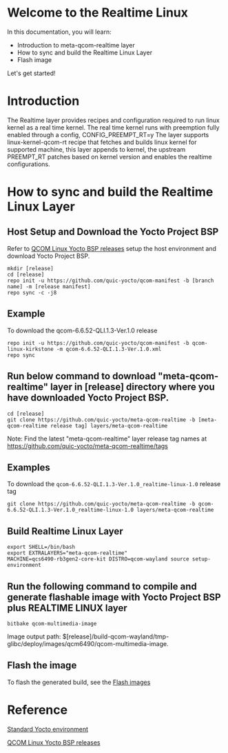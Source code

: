 # Welcome to the Realtime Linux

In this documentation, you will learn:
- Introduction to meta-qcom-realtime layer
- How to sync and build the Realtime Linux Layer
- Flash image

Let's get started!

# Introduction
The Realtime layer provides recipes and configuration required to run linux kernel as a real time kernel.
The real time kernel runs with preemption fully enabled through a config, CONFIG_PREEMPT_RT=y
The layer supports linux-kernel-qcom-rt recipe that fetches and builds linux kernel for supported machine,
this layer appends to kernel, the upstream PREEMPT_RT patches based on kernel version and enables the realtime
configurations.

# How to sync and build the Realtime Linux Layer

## Host Setup and Download the Yocto Project BSP

Refer to [QCOM Linux Yocto BSP releases](https://github.com/quic-yocto/qcom-manifest/blob/qcom-linux-kirkstone/README.md) setup the host environment and download Yocto Project BSP.

```shell
mkdir [release]
cd [release]
repo init -u https://github.com/quic-yocto/qcom-manifest -b [branch name] -m [release manifest]
repo sync -c -j8
```
## Example
To download the qcom-6.6.52-QLI.1.3-Ver.1.0 release

```shell
repo init -u https://github.com/quic-yocto/qcom-manifest -b qcom-linux-kirkstone -m qcom-6.6.52-QLI.1.3-Ver.1.0.xml
repo sync
```

## Run below command to download "meta-qcom-realtime" layer in [release] directory where you have downloaded Yocto Project BSP.

```shell
cd [release]
git clone https://github.com/quic-yocto/meta-qcom-realtime -b [meta-qcom-realtime release tag] layers/meta-qcom-realtime
```
Note: Find the latest "meta-qcom-realtime" layer release tag names at https://github.com/quic-yocto/meta-qcom-realtime/tags

## Examples

To download the `qcom-6.6.52-QLI.1.3-Ver.1.0_realtime-linux-1.0` release tag
```shell
git clone https://github.com/quic-yocto/meta-qcom-realtime -b qcom-6.6.52-QLI.1.3-Ver.1.0_realtime-linux-1.0 layers/meta-qcom-realtime
```

## Build Realtime Linux Layer

```shell
export SHELL=/bin/bash
export EXTRALAYERS="meta-qcom-realtime"
MACHINE=qcs6490-rb3gen2-core-kit DISTRO=qcom-wayland source setup-environment
```

## Run the following command to compile and generate flashable image with Yocto Project BSP plus REALTIME LINUX layer
```shell
bitbake qcom-multimedia-image
```
Image output path: $[release]/build-qcom-wayland/tmp-glibc/deploy/images/qcm6490/qcom-multimedia-image.

## Flash the image

To flash the generated build, see the [Flash images](https://docs.qualcomm.com/bundle/publicresource/topics/80-70015-254/flash_images.html?vproduct=1601111740013072&versionId=35c3bc73-6ae0-4179-b66b-a01844b5a87f)

# Reference

[Standard Yocto environment](https://docs.yoctoproject.org/4.0.20/brief-yoctoprojectqs/index.html)

[QCOM Linux Yocto BSP releases](https://github.com/quic-yocto/qcom-manifest/blob/qcom-linux-kirkstone/README.md)
